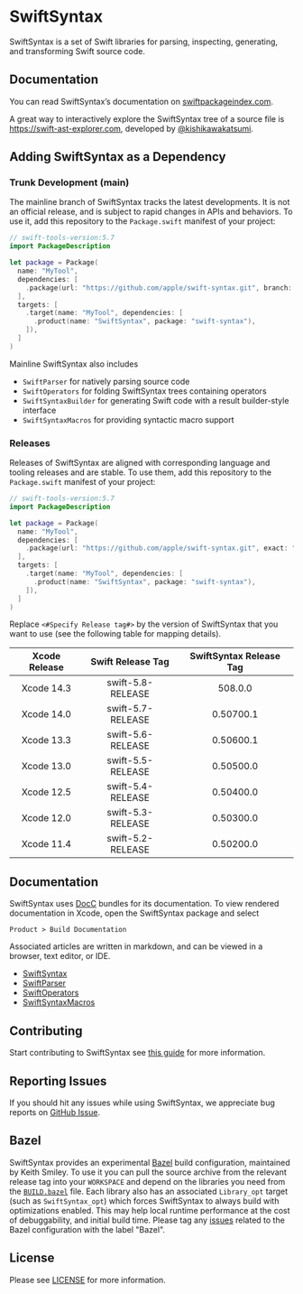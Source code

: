 # SwiftSyntax

SwiftSyntax is a set of Swift libraries for parsing, inspecting, generating, and transforming Swift source code.

## Documentation

You can read SwiftSyntax’s documentation on [swiftpackageindex.com](https://swiftpackageindex.com/apple/swift-syntax/documentation).

A great way to interactively explore the SwiftSyntax tree of a source file is https://swift-ast-explorer.com, developed by [@kishikawakatsumi](https://github.com/kishikawakatsumi).

## Adding SwiftSyntax as a Dependency

### Trunk Development (main)

The mainline branch of SwiftSyntax tracks the latest developments. It is not
an official release, and is subject to rapid changes in APIs and behaviors. To 
use it, add this repository to the `Package.swift` manifest of your project:

```swift
// swift-tools-version:5.7
import PackageDescription

let package = Package(
  name: "MyTool",
  dependencies: [
    .package(url: "https://github.com/apple/swift-syntax.git", branch: "main"),
  ],
  targets: [
    .target(name: "MyTool", dependencies: [
      .product(name: "SwiftSyntax", package: "swift-syntax"),
    ]),
  ]
)
```

Mainline SwiftSyntax also includes 

- `SwiftParser` for natively parsing source code
- `SwiftOperators` for folding SwiftSyntax trees containing operators
- `SwiftSyntaxBuilder` for generating Swift code with a result builder-style interface
- `SwiftSyntaxMacros` for providing syntactic macro support

### Releases

Releases of SwiftSyntax are aligned with corresponding language
and tooling releases and are stable. To use them, 
add this repository to the `Package.swift` manifest of your project:

```swift
// swift-tools-version:5.7
import PackageDescription

let package = Package(
  name: "MyTool",
  dependencies: [
    .package(url: "https://github.com/apple/swift-syntax.git", exact: "<#Specify Release tag#>"),
  ],
  targets: [
    .target(name: "MyTool", dependencies: [
      .product(name: "SwiftSyntax", package: "swift-syntax"),
    ]),
  ]
)
```

Replace `<#Specify Release tag#>` by the version of SwiftSyntax that you want to use (see the following table for mapping details).

| Xcode Release | Swift Release Tag | SwiftSyntax Release Tag  |
|:-------------------:|:-------------------:|:-------------------------:|
| Xcode 14.3   | swift-5.8-RELEASE   | 508.0.0   |
| Xcode 14.0   | swift-5.7-RELEASE   | 0.50700.1 |
| Xcode 13.3   | swift-5.6-RELEASE   | 0.50600.1 |
| Xcode 13.0   | swift-5.5-RELEASE   | 0.50500.0 |
| Xcode 12.5   | swift-5.4-RELEASE   | 0.50400.0 |
| Xcode 12.0   | swift-5.3-RELEASE   | 0.50300.0 |
| Xcode 11.4   | swift-5.2-RELEASE   | 0.50200.0 |

## Documentation

SwiftSyntax uses [DocC](https://developer.apple.com/documentation/docc) bundles
for its documentation. To view rendered documentation in Xcode, open the 
SwiftSyntax package and select

```
Product > Build Documentation
``` 

Associated articles are written in markdown, and can be viewed in a browser, 
text editor, or IDE.

- [SwiftSyntax](Sources/SwiftSyntax/Documentation.docc)
- [SwiftParser](Sources/SwiftParser/SwiftParser.docc)
- [SwiftOperators](Sources/SwiftOperators/SwiftOperators.docc)
- [SwiftSyntaxMacros](Sources/SwiftSyntaxMacros/SwiftSyntaxMacros.docc)

## Contributing

Start contributing to SwiftSyntax see [this guide](CONTRIBUTING.md) for more information.

## Reporting Issues

If you should hit any issues while using SwiftSyntax, we appreciate bug reports on [GitHub Issue](https://github.com/apple/swift-syntax/issues).

## Bazel

SwiftSyntax provides an experimental [Bazel](https://bazel.build) build configuration, maintained by Keith Smiley. 
To use it you can pull the source archive from the relevant release tag
into your `WORKSPACE` and depend on the libraries you need from the
[`BUILD.bazel`](BUILD.bazel) file. Each library also has an associated
`Library_opt` target (such as `SwiftSyntax_opt`) which forces
SwiftSyntax to always build with optimizations enabled. This may help
local runtime performance at the cost of debuggability, and initial
build time. Please tag any [issues](https://github.com/apple/swift-syntax/issues) related to the Bazel configuration with the label "Bazel".

## License

Please see [LICENSE](LICENSE.txt) for more information.

